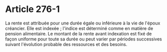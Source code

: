 # Article 276-1

La rente est attribuée pour une durée égale ou inférieure à la vie de l'époux créancier.   Elle est indexée ; l'indice est déterminé comme en matière de pension alimentaire.   Le montant de la rente avant indexation est fixé de façon uniforme pour toute sa durée ou peut varier par périodes successives suivant l'évolution probable des ressources et des besoins.